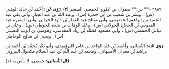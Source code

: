 ٢٨٨٩ -** س:** صفوان بن عَمْرو الحمصي الصغير (٣) .**رَوَى عَن:** أَحْمَد بْن خالد الوهبي (س) ، وبشر بن شعيب بن أَبي حمزة (س) ، وعبد الله بن عبد الجبار، وأبي بقي عبد الحميد بن إبراهيم الحضرمي، وأبي صالح عبد الغفار بْن داود الحراني، وأبي المغيرة عبد القدوس بْن الحجاج الخولاني (س) ، وعَبْد الوهاب بن نجدة الحوطي (س) ، وعلي بن عياش الحمصي (س) ، وأبي مسعود مُحَمَّد بْن زياد المقدسي، وموسى بن أيوب النصيبي (س) ، ويحيى بْن صَالِح الوحاظي.

**رَوَى عَنه:** النَّسَائي، وأَحْمَد بْن عَبْد الواحد بن عامر البرقعيدي، وأبو بَكْر مُحَمَّد بْن أَحْمَد بْن راشد بْن معدان الأصبهاني، ومحمد بْن عَبد اللَّهِ بْن عبد السلام مكحول البيروتي.

**قال النَّسَائي:** حمصي، لا بأس به (١) .